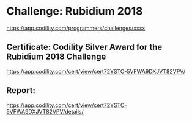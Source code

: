 ﻿# Challenge: Rubidium 2018
https://app.codility.com/programmers/challenges/xxxx

## Certificate: Codility Silver Award for the Rubidium 2018 Challenge
https://app.codility.com/cert/view/cert72YSTC-5VFWA9DXJVT82VPV/

## Report:
https://app.codility.com/cert/view/cert72YSTC-5VFWA9DXJVT82VPV/details/
